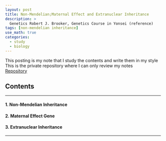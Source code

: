 ```yaml
---
layout: post
title: Non-Mendelian;Maternal Effect and Extranuclear Inheritance
description: >
  Genetics Robert J. Brooker, Genetics Course in Yonsei (reference)
tags: [non-mendelian inheritance]
use_math: true
categories:
  - study
  - biology
---
```

This posting is my note that I study the contents and write them in my style <br>
This is the private repository where I can only review my notes<br>
[Repository](https://github.com/hyun-jin891/hidden-post-hyunjin891-github-blog/blob/master/_posts/study/biology/2024-06-10-Extensions-of-Mendelian-Inheritance.md)

## Contents
------
#### 1. Non-Mendelian Inheritance
#### 2. Maternal Effect Gene
#### 3. Extranuclear Inheritance
-----
